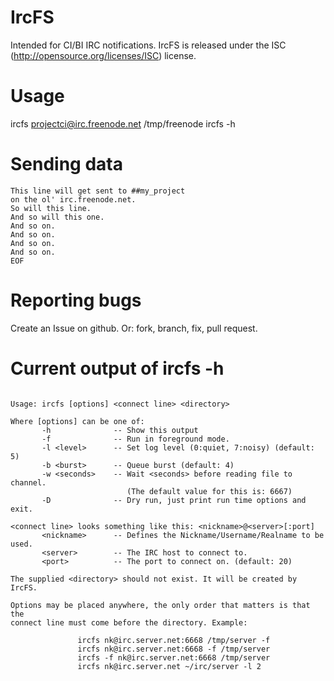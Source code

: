 # IrcFS

Intended for CI/BI IRC notifications.
IrcFS is released under the ISC (http://opensource.org/licenses/ISC) license.

# Usage

ircfs projectci@irc.freenode.net /tmp/freenode
ircfs -h

# Sending data
```cat <<EOF > /tmp/freenode/\#\#my_project
This line will get sent to ##my_project
on the ol' irc.freenode.net. 
So will this line.
And so will this one.
And so on.
And so on.
And so on.
And so on.
EOF
```

# Reporting bugs

Create an Issue on github.
Or: fork, branch, fix, pull request.

# Current output of ircfs -h
```

Usage: ircfs [options] <connect line> <directory>                              
                                                                            
Where [options] can be one of:                                              
       -h              -- Show this output                                  
       -f              -- Run in foreground mode.                           
       -l <level>      -- Set log level (0:quiet, 7:noisy) (default: 5)    
       -b <burst>      -- Queue burst (default: 4)                         
       -w <seconds>    -- Wait <seconds> before reading file to channel.    
                          (The default value for this is: 6667)               
       -D              -- Dry run, just print run time options and exit.    
                                                                            
<connect line> looks something like this: <nickname>@<server>[:port]        
       <nickname>      -- Defines the Nickname/Username/Realname to be used.
       <server>        -- The IRC host to connect to.                       
       <port>          -- The port to connect on. (default: 20)             
                                                                            
The supplied <directory> should not exist. It will be created by IrcFS.     
                                                                            
Options may be placed anywhere, the only order that matters is that the     
connect line must come before the directory. Example:                       
                                                                            
               ircfs nk@irc.server.net:6668 /tmp/server -f                     
               ircfs nk@irc.server.net:6668 -f /tmp/server                     
               ircfs -f nk@irc.server.net:6668 /tmp/server                     
               ircfs nk@irc.server.net ~/irc/server -l 2
```
